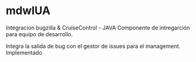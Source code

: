 # mdwIUA
Integracion bugzilla &amp; CruiseControl - JAVA
Componente de intregarción para equipo de desarrollo.

Integra la salida de bug con el gestor de issues para el management.
Implementado 
